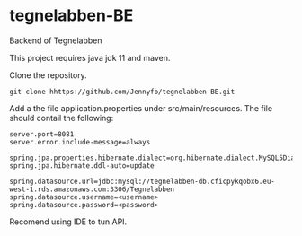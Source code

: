 # tegnelabben-BE
Backend of Tegnelabben


This project requires java jdk 11 and maven.

Clone the repository.
```
git clone hhttps://github.com/Jennyfb/tegnelabben-BE.git
```
Add a the file application.properties under src/main/resources. The file should contail the following:
```
server.port=8081
server.error.include-message=always

spring.jpa.properties.hibernate.dialect=org.hibernate.dialect.MySQL5Dialect
spring.jpa.hibernate.ddl-auto=update

spring.datasource.url=jdbc:mysql://tegnelabben-db.cficpykqobx6.eu-west-1.rds.amazonaws.com:3306/Tegnelabben
spring.datasource.username=<username>
spring.datasource.password=<password>
```

Recomend using IDE to tun API.
